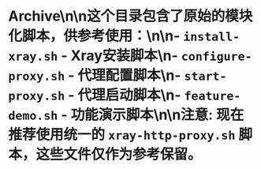 # Archive\n\n这个目录包含了原始的模块化脚本，供参考使用：\n\n- `install-xray.sh` - Xray安装脚本\n- `configure-proxy.sh` - 代理配置脚本\n- `start-proxy.sh` - 代理启动脚本\n- `feature-demo.sh` - 功能演示脚本\n\n**注意**: 现在推荐使用统一的 `xray-http-proxy.sh` 脚本，这些文件仅作为参考保留。
